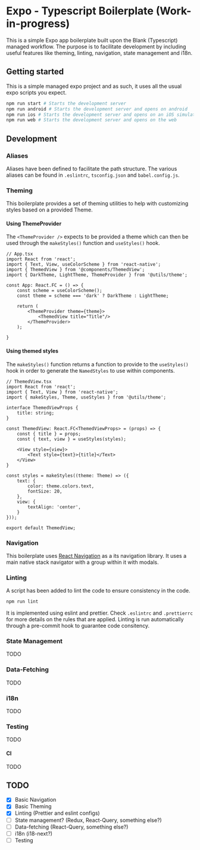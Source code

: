 # Expo - Typescript Boilerplate (Work-in-progress)
This is a simple Expo app boilerplate built upon the Blank (Typescript) managed 
workflow. The purpose is to facilitate development by including useful features 
like theming, linting, navigation, state management and i18n.

## Getting started
This is a simple managed expo project and as such, it uses all the usual expo 
scripts you expect.

```sh
npm run start # Starts the development server
npm run android # Starts the development server and opens on android
npm run ios # Starts the development server and opens on an iOS simulator
npm run web # Starts the development server and opens on the web
```

## Development 
### Aliases
Aliases have been defined to facilitate the path structure. The various aliases 
can be found in `.eslintrc`, `tsconfig.json` and `babel.config.js`.

### Theming
This boilerplate provides a set of theming utilities to help with customizing 
styles based on a provided Theme.

#### Using ThemeProvider
The `<ThemeProvider />` expects to be provided a theme which can then be used
through the `makeStyles()` function and `useStyles()` hook.

```tsx
// App.tsx
import React from 'react';
import { Text, View, useColorScheme } from 'react-native';
import { ThemedView } from '@components/ThemedView';
import { DarkTheme, LightTheme, ThemeProvider } from '@utils/theme';

const App: React.FC = () => {
    const scheme = useColorScheme();
    const theme = scheme === 'dark' ? DarkTheme : LightTheme;

    return (
        <ThemeProvider theme={theme}>
            <ThemedView title="Title"/>
        </ThemeProvider>
    );

}
```

#### Using themed styles
The `makeStyles()` function returns a function to provide to the `useStyles()`
hook in order to generate the `NamedStyles` to use within components. 

```tsx
// ThemedView.tsx
import React from 'react';
import { Text, View } from 'react-native';
import { makeStyles, Theme, useStyles } from '@utils/theme';

interface ThemedViewProps {
    title: string;
}

const ThemedView: React.FC<ThemedViewProps> = (props) => {
    const { title } = props;
    const { text, view } = useStyles(styles);

    <View style={view}>
        <Text style={text}>{title}</Text>
    </View>
}

const styles = makeStyles((theme: Theme) => ({
    text: {
        color: theme.colors.text,
        fontSize: 20,
    },
    view: {
        textAlign: 'center',
    }
}));

export default ThemedView;
```

### Navigation
This boilerplate uses [React Navigation](https://reactnavigation.org/) as a its navigation library. It uses a main native stack navigator with a group within it with modals.

### Linting
A script has been added to lint the code to ensure consistency in the code. 

```sh
npm run lint
```

It is implemented using eslint and prettier. Check `.eslintrc` and `.prettierrc` for more details on the rules that are applied. Linting is run automatically through a pre-commit hook to guarantee code consitency.

### State Management
TODO

### Data-Fetching
TODO

### i18n
TODO

### Testing
TODO

#### CI
TODO

## TODO

- [x] Basic Navigation
- [x] Basic Theming
- [x] Linting (Prettier and eslint configs)
- [ ] State management? (Redux, React-Query, something else?)
- [ ] Data-fetching (React-Query, something else?)
- [ ] i18n (i18-next?)
- [ ] Testing